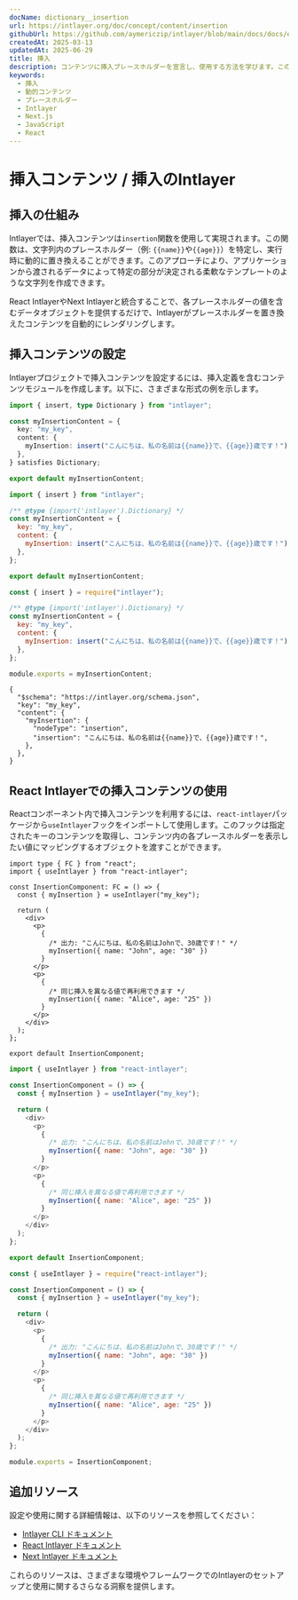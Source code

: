 ```yaml
---
docName: dictionary__insertion
url: https://intlayer.org/doc/concept/content/insertion
githubUrl: https://github.com/aymericzip/intlayer/blob/main/docs/docs/en/dictionary/insertion.md
createdAt: 2025-03-13
updatedAt: 2025-06-29
title: 挿入
description: コンテンツに挿入プレースホルダーを宣言し、使用する方法を学びます。このドキュメントでは、あらかじめ定義されたコンテンツ構造内に値を動的に挿入する手順を説明します。
keywords:
  - 挿入
  - 動的コンテンツ
  - プレースホルダー
  - Intlayer
  - Next.js
  - JavaScript
  - React
---
```


# 挿入コンテンツ / 挿入のIntlayer

## 挿入の仕組み

Intlayerでは、挿入コンテンツは`insertion`関数を使用して実現されます。この関数は、文字列内のプレースホルダー（例: `{{name}}`や`{{age}}`）を特定し、実行時に動的に置き換えることができます。このアプローチにより、アプリケーションから渡されるデータによって特定の部分が決定される柔軟なテンプレートのような文字列を作成できます。

React IntlayerやNext Intlayerと統合することで、各プレースホルダーの値を含むデータオブジェクトを提供するだけで、Intlayerがプレースホルダーを置き換えたコンテンツを自動的にレンダリングします。

## 挿入コンテンツの設定

Intlayerプロジェクトで挿入コンテンツを設定するには、挿入定義を含むコンテンツモジュールを作成します。以下に、さまざまな形式の例を示します。

```typescript fileName="**/*.content.ts" contentDeclarationFormat="typescript"
import { insert, type Dictionary } from "intlayer";

const myInsertionContent = {
  key: "my_key",
  content: {
    myInsertion: insert("こんにちは、私の名前は{{name}}で、{{age}}歳です！"),
  },
} satisfies Dictionary;

export default myInsertionContent;
```

```javascript fileName="**/*.content.mjs" contentDeclarationFormat="esm"
import { insert } from "intlayer";

/** @type {import('intlayer').Dictionary} */
const myInsertionContent = {
  key: "my_key",
  content: {
    myInsertion: insert("こんにちは、私の名前は{{name}}で、{{age}}歳です！"),
  },
};

export default myInsertionContent;
```

```javascript fileName="**/*.content.cjs" contentDeclarationFormat="commonjs"
const { insert } = require("intlayer");

/** @type {import('intlayer').Dictionary} */
const myInsertionContent = {
  key: "my_key",
  content: {
    myInsertion: insert("こんにちは、私の名前は{{name}}で、{{age}}歳です！"),
  },
};

module.exports = myInsertionContent;
```

```json5 fileName="**/*.content.json" contentDeclarationFormat="json"
{
  "$schema": "https://intlayer.org/schema.json",
  "key": "my_key",
  "content": {
    "myInsertion": {
      "nodeType": "insertion",
      "insertion": "こんにちは、私の名前は{{name}}で、{{age}}歳です！",
    },
  },
}
```

## React Intlayerでの挿入コンテンツの使用

Reactコンポーネント内で挿入コンテンツを利用するには、`react-intlayer`パッケージから`useIntlayer`フックをインポートして使用します。このフックは指定されたキーのコンテンツを取得し、コンテンツ内の各プレースホルダーを表示したい値にマッピングするオブジェクトを渡すことができます。

```tsx fileName="**/*.tsx" codeFormat="typescript"
import type { FC } from "react";
import { useIntlayer } from "react-intlayer";

const InsertionComponent: FC = () => {
  const { myInsertion } = useIntlayer("my_key");

  return (
    <div>
      <p>
        {
          /* 出力: "こんにちは、私の名前はJohnで、30歳です！" */
          myInsertion({ name: "John", age: "30" })
        }
      </p>
      <p>
        {
          /* 同じ挿入を異なる値で再利用できます */
          myInsertion({ name: "Alice", age: "25" })
        }
      </p>
    </div>
  );
};

export default InsertionComponent;
```

```javascript fileName="**/*.mjx" codeFormat="esm"
import { useIntlayer } from "react-intlayer";

const InsertionComponent = () => {
  const { myInsertion } = useIntlayer("my_key");

  return (
    <div>
      <p>
        {
          /* 出力: "こんにちは、私の名前はJohnで、30歳です！" */
          myInsertion({ name: "John", age: "30" })
        }
      </p>
      <p>
        {
          /* 同じ挿入を異なる値で再利用できます */
          myInsertion({ name: "Alice", age: "25" })
        }
      </p>
    </div>
  );
};

export default InsertionComponent;
```

```javascript fileName="**/*.cjs" codeFormat="commonjs"
const { useIntlayer } = require("react-intlayer");

const InsertionComponent = () => {
  const { myInsertion } = useIntlayer("my_key");

  return (
    <div>
      <p>
        {
          /* 出力: "こんにちは、私の名前はJohnで、30歳です！" */
          myInsertion({ name: "John", age: "30" })
        }
      </p>
      <p>
        {
          /* 同じ挿入を異なる値で再利用できます */
          myInsertion({ name: "Alice", age: "25" })
        }
      </p>
    </div>
  );
};

module.exports = InsertionComponent;
```

## 追加リソース

設定や使用に関する詳細情報は、以下のリソースを参照してください：

- [Intlayer CLI ドキュメント](https://github.com/aymericzip/intlayer/blob/main/docs/docs/ja/intlayer_cli.md)
- [React Intlayer ドキュメント](https://github.com/aymericzip/intlayer/blob/main/docs/docs/ja/intlayer_with_create_react_app.md)
- [Next Intlayer ドキュメント](https://github.com/aymericzip/intlayer/blob/main/docs/docs/ja/intlayer_with_nextjs_15.md)

これらのリソースは、さまざまな環境やフレームワークでのIntlayerのセットアップと使用に関するさらなる洞察を提供します。
